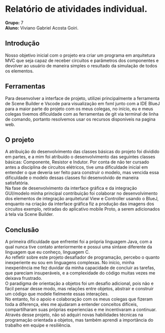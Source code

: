 # Relatório de atividades individual.
**Grupo:** 7  
**Aluno:** Viviano Gabriel Acosta Goiri.
## Introdução
Nosso objetivo inicial com o projeto era criar um programa em arquitetura MVC que seja capaz de receber circuitos e parâmetros dos componentes e devolver ao usuário de maneira simples o resultado da simulação de todos os elementos. 
## Ferramentas
Para desenvolver a interface de projeto, utilizei principalmente a ferramenta de Scene Builder e Vscode para visualização em fxml junto com a IDE BlueJ para a maior parte do projeto com os meus colegas, no início, eu e meus colegas tivemos dificuldade com as ferramentas de git via terminal de linha de comando, portanto resolvemos usar os recursos disponíveis na pagina web. 
## O projeto
A atribuição do desenvolvimento das classes básicas do projeto foi dividido em partes, e a mim foi atribuído o desenvolvimento das seguintes classes básicas: Componente, Resistor e Indutor. Por conta de não ter cursado antes a disciplina de circuitos elétricos, tive uma dificuldade inicial em entender o que deveria ser feito para construir o modelo, mas vencida essa dificuldade o modelo dessas classes foi desenvolvido de maneira satisfatória.  
Na fase de desenvolvimento da interface gráfica e da integração GUI/modelo minha principal contribuição foi colaborar no desenvolvimento dos elementos de integração arquitetural View e Controller usando o  BlueJ, enquanto na criação da interface gráfica fiz a produção das imagens dos circuitos exemplo, retiradas do aplicativo mobile Proto, a serem adicionados à tela via Scene Builder. 
## Conclusão
A primeira dificuldade que enfrentei foi a própria linguagem Java, com a qual nunca tive contato anteriormente e possui uma sintaxe diferente da linguagem que eu conheço, linguagem C.  
Ao refletir sobre este projeto desafiador de programação, percebo o quanto inexperiente eu sou em linguagens complexas. No início, minha inexperiência me fez duvidar da minha capacidade de concluir as tarefas, que pareciam insuperáveis, e a complexidade do código muitas vezes me deixava frustrado.  
O paradigma de orientação a objetos foi um desafio adicional, pois não e fácil pensar desse modo, mas relações entre objetos, abstrair e construir um código que modele fielmente essas interações.  
No entanto, foi o apoio e colaboração com os meus colegas que fizeram toda a diferença, eles me ajudaram a entender conceitos difíceis, compartilharam suas próprias experiencias e me incentivaram a continuar.  
Através desse projeto, não só adquiri novas habilidades técnicas na programação orientada a objetos, mas também aprendi a importância do trabalho em equipe e resiliência.

